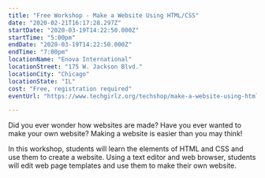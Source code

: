 ```yaml
---
title: "Free Workshop - Make a Website Using HTML/CSS"
date: "2020-02-21T16:17:28.297Z"
startDate: "2020-03-19T14:22:50.000Z"
startTime: "5:00pm"
endDate: "2020-03-19T14:22:50.000Z"
endTime: "7:00pm"
locationName: "Enova International"
locationStreet: "175 W. Jackson Blvd."
locationCity: "Chicago"
locationState: "IL"
cost: "Free, registration required"
eventUrl: "https://www.techgirlz.org/techshop/make-a-website-using-html-css/"

---
```


Did you ever wonder how websites are made? Have you ever wanted to make your own website? Making a website is easier than you may think!

In this workshop, students will learn the elements of HTML and CSS and use them to create a website. Using a text editor and web browser, students will edit web page templates and use them to make their own website.

